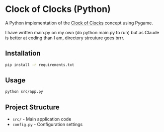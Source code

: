 # Clock of Clocks (Python)

A Python implementation of the [Clock of Clocks](https://github.com/githyperplexed/clock-of-clocks) concept using Pygame.

I have written main.py on my own (do python main.py to run) but as Claude is better at coding than I am, directory strcuture goes brrr.

## Installation
```bash
pip install -r requirements.txt
```

## Usage
```bash
python src/app.py
```
 
## Project Structure

- `src/` - Main application code
- `config.py` - Configuration settings